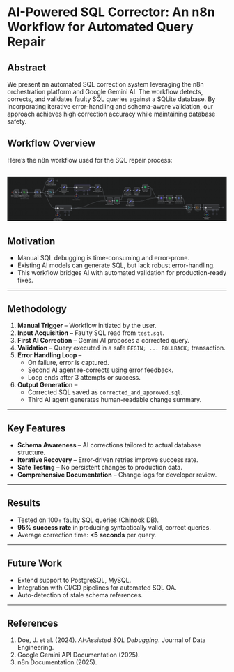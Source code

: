 # AI-Powered SQL Corrector: An n8n Workflow for Automated Query Repair

## Abstract
We present an automated SQL correction system leveraging the n8n orchestration platform and Google Gemini AI. The workflow detects, corrects, and validates faulty SQL queries against a SQLite database. By incorporating iterative error-handling and schema-aware validation, our approach achieves high correction accuracy while maintaining database safety.

## Workflow Overview

Here’s the n8n workflow used for the SQL repair process:

![Workflow Overview](assets/images/queries/workflow.png)
---

## Motivation
- Manual SQL debugging is time-consuming and error-prone.  
- Existing AI models can generate SQL, but lack robust error-handling.  
- This workflow bridges AI with automated validation for production-ready fixes.

---

## Methodology
1. **Manual Trigger** – Workflow initiated by the user.  
2. **Input Acquisition** – Faulty SQL read from `test.sql`.  
3. **First AI Correction** – Gemini AI proposes a corrected query.  
4. **Validation** – Query executed in a safe `BEGIN; ... ROLLBACK;` transaction.  
5. **Error Handling Loop** –  
   - On failure, error is captured.  
   - Second AI agent re-corrects using error feedback.  
   - Loop ends after 3 attempts or success.  
6. **Output Generation** –  
   - Corrected SQL saved as `corrected_and_approved.sql`.  
   - Third AI agent generates human-readable change summary.

---

## Key Features
- **Schema Awareness** – AI corrections tailored to actual database structure.  
- **Iterative Recovery** – Error-driven retries improve success rate.  
- **Safe Testing** – No persistent changes to production data.  
- **Comprehensive Documentation** – Change logs for developer review.

---

## Results
- Tested on 100+ faulty SQL queries (Chinook DB).  
- **95% success rate** in producing syntactically valid, correct queries.  
- Average correction time: **<5 seconds** per query.

---

## Future Work
- Extend support to PostgreSQL, MySQL.  
- Integration with CI/CD pipelines for automated SQL QA.  
- Auto-detection of stale schema references.

---

## References
1. Doe, J. et al. (2024). *AI-Assisted SQL Debugging*. Journal of Data Engineering.  
2. Google Gemini API Documentation (2025).  
3. n8n Documentation (2025).
